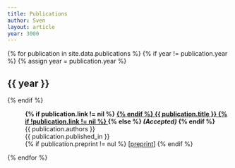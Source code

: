```yaml
---
title: Publications
author: Sven
layout: article
year: 3000
---
```


<dl>
{% for publication in site.data.publications %}
  {% if year != publication.year %}
    {% assign year = publication.year %}
    <dt><h2>{{ year }}</h2></dt>
  {% endif %}
  <dd>
    <p>
      <strong>
      <a name="{{ publication.key }}"></a>
      {% if publication.link != nil %}
        <a href="{{ publication.link }}">
      {% endif %}
      {{ publication.title }}
      {% if !publication.link != nil %}
        </a>
      {% else %}
        <em>(Accepted)</em>
      {% endif %}
      </strong>
      <br/>
	    {{ publication.authors }}<br/>
	    {{ publication.published_in }}<br/>
      {% if publication.preprint != nul %}
        [<a href="{{ site.url }}/publications/{{ publication.preprint }}">preprint</a>]
      {% endif %}
    </p>
  </dd>
{% endfor %}
</dl>